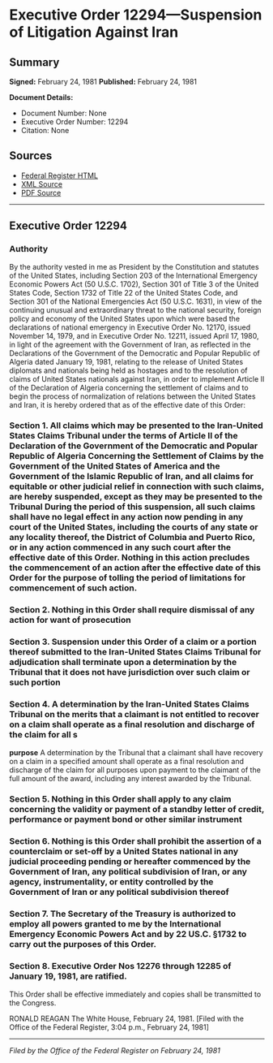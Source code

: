 # Executive Order 12294—Suspension of Litigation Against Iran

## Summary

**Signed:** February 24, 1981
**Published:** February 24, 1981

**Document Details:**
- Document Number: None
- Executive Order Number: 12294
- Citation: None

## Sources
- [Federal Register HTML](https://www.presidency.ucsb.edu/documents/executive-order-12294-suspension-litigation-against-iran)
- [XML Source](None)
- [PDF Source](None)

---

## Executive Order 12294

### Authority

By the authority vested in me as President by the Constitution and statutes of the United States, including Section 203 of the International Emergency Economic Powers Act (50 U.S.C. 1702), Section 301 of Title 3 of the United States Code, Section 1732 of Title 22 of the United States Code, and Section 301 of the National Emergencies Act (50 U.S.C. 1631), in view of the continuing unusual and extraordinary threat to the national security, foreign policy and economy of the United States upon which were based the declarations of national emergency in Executive Order No. 12170, issued November 14, 1979, and in Executive Order No. 12211, issued April 17, 1980, in light of the agreement with the Government of Iran, as reflected in the Declarations of the Government of the Democratic and Popular Republic of Algeria dated January 19, 1981, relating to the release of United States diplomats and nationals being held as hostages and to the resolution of claims of United States nationals against Iran, in order to implement Article II of the Declaration of Algeria concerning the settlement of claims and to begin the process of normalization of relations between the United States and Iran, it is hereby ordered that as of the effective date of this Order:
### Section 1. All claims which may be presented to the Iran-United States Claims Tribunal under the terms of Article II of the Declaration of the Government of the Democratic and Popular Republic of Algeria Concerning the Settlement of Claims by the Government of the United States of America and the Government of the Islamic Republic of Iran, and all claims for equitable or other judicial relief in connection with such claims, are hereby suspended, except as they may be presented to the Tribunal During the period of this suspension, all such claims shall have no legal effect in any action now pending in any court of the United States, including the courts of any state or any locality thereof, the District of Columbia and Puerto Rico, or in any action commenced in any such court after the effective date of this Order. Nothing in this action precludes the commencement of an action after the effective date of this Order for the purpose of tolling the period of limitations for commencement of such action.

### Section 2. Nothing in this Order shall require dismissal of any action for want of prosecution

### Section 3. Suspension under this Order of a claim or a portion thereof submitted to the Iran-United States Claims Tribunal for adjudication shall terminate upon a determination by the Tribunal that it does not have jurisdiction over such claim or such portion

### Section 4. A determination by the Iran-United States Claims Tribunal on the merits that a claimant is not entitled to recover on a claim shall operate as a final resolution and discharge of the claim for all s

**purpose**
 A determination by the Tribunal that a claimant shall have recovery on a claim in a specified amount shall operate as a final resolution and discharge of the claim for all purposes upon payment to the claimant of the full amount of the award, including any interest awarded by the Tribunal.

### Section 5. Nothing in this Order shall apply to any claim concerning the validity or payment of a standby letter of credit, performance or payment bond or other similar instrument

### Section 6. Nothing is this Order shall prohibit the assertion of a counterclaim or set-off by a United States national in any judicial proceeding pending or hereafter commenced by the Government of Iran, any political subdivision of Iran, or any agency, instrumentality, or entity controlled by the Government of Iran or any political subdivision thereof

### Section 7. The Secretary of the Treasury is authorized to employ all powers granted to me by the International Emergency Economic Powers Act and by 22 US.C. §1732 to carry out the purposes of this Order.

### Section 8. Executive Order Nos 12276 through 12285 of January 19, 1981, are ratified.

This Order shall be effective immediately and copies shall be transmitted to the Congress.

RONALD REAGAN
The White House,
February 24, 1981.
[Filed with the Office of the Federal Register, 3:04 p.m., February 24, 1981]

---

*Filed by the Office of the Federal Register on February 24, 1981*
